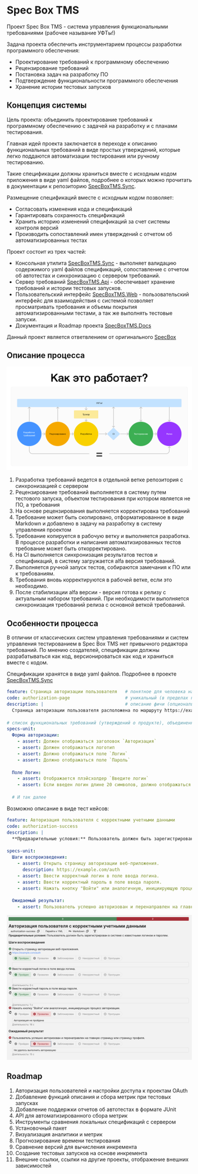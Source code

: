 # Spec Box TMS

Проект Spec Box TMS - система управления функциональными требованиями (рабочее называние УФТы!)

Задача проекта обеспечить инструментарием процессы разработки программного обеспечения:

- Проектирование требований к программному обеспечению
- Рецензирование требований
- Постановка задач на разработку ПО
- Подтверждение функциональности программного обеспечения
- Хранение истории тестовых запусков

## Концепция системы

Цель проекта: объединить проектирование требований к программному обеспечению с задачей на разработку и с планами тестирования.

Главная идей проекта заключается в переходе к описанию функциональных требований в виде простых утверждений, 
которые легко поддаются автоматизации тестирования или ручному тестированию.

Такие спецификации должны храниться вместе с исходным кодом приложения в виде yaml файлов, подробнее о которых можно прочитать в 
документации к репозиторию [SpecBoxTMS.Sync](https://github.com/spec-box-tms/sync).

Размещение спецификаций вместе с исходным кодом позволяет:

- Согласовать изменения кода и спецификаций
- Гарантировать сохранность спецификаций
- Хранить историю изменений спецификаций за счет системы контроля версий
- Производить сопоставлений имен утверждений с отчетом об автоматизированных тестах

Проект состоит из трех частей:

- Консольная утилита [SpecBoxTMS.Sync](https://github.com/spec-box-tms/sync) - выполняет валидацию содержимого yaml файлов спецификаций, 
сопоставление с отчетом об автотестах и синхронизацию с сервером требований.
- Сервер требований [SpecBoxTMS.Api](https://github.com/spec-box-tms/api) - обеспечивает хранение требований и истории тестовых запусков.
- Пользовательский интерфейс [SpecBoxTMS.Web](https://github.com/spec-box-tms/web) - пользовательский интерфейс для взаимодействия с системой
позволяет просматривать требования и объемы покрытия автоматизированными тестами, а так же выполнять тестовые запуски.
- Документация и Roadmap проекта [SpecBoxTMS.Docs](https://github.com/spec-box-tms/docs)

Данный проект является ответвлением от оригинального [SpecBox](https://github.com/spec-box)

## Описание процесса

![Процесс управления проектом](https://github.com/spec-box-tms/.github/blob/main/profile/workflow.png?raw=true)

1. Разработка требований ведется в отдельной ветке репозитория с синхронизацией с сервером
2. Рецензирование требований выполняется в систему путем тестового запуска, объектом тестирования при котором является не ПО, а требования
3. На основе рецензирования выполняется корректировка требований
4. Требование может быть скопировано, отформатированное в виде Markdown и добавлено в задачу на разработку в систему управления проектом
5. Требование копируется в рабочую ветку и выполняется разработка. В процессе разработки и написания автоматизированных тестов
требование может быть откорректировано.
6. На CI выполняется синхронизация результатов тестов и спецификаций, в систему загружается alfa версия требований.
7. Выполняется ручной запуск тестов, собираются замечания к ПО или к требованиям.
8. Требования вновь корректируются в рабочей ветке, если это необходимо.
9. После стабилизации alfa версии - версия готова к релизу с актуальным набором требований. 
При необходимости выполняется синхронизация требований релиза с основной веткой требований.

## Особенности процесса

В отличии от классических систем управления требованиями и систем управления тестированием в Spec Box TMS нет привычного редактора требований.
По мнению создателей, спецификации должны разрабатываться как код, версионироваться как код и храниться вместе с кодом.

Спецификации хранятся в виде yaml файлов. Подробнее в проекте [SpecBoxTMS.Sync](https://github.com/spec-box-tms/sync) 

```yaml
feature: Страница авторизации пользователя   # понятное для человека название фичи
code: authorization-page                     # уникальный (в пределах проекта) код фичи
description: |                               # описание фичи (опционально)
  Страница авторизации пользователя расположена по маршруту https://example.com/auth

# список функциональных требований (утверждений о продукте), объединенных в группы
specs-unit:
  Форма авторизации:
    - assert: Должен отображаться заголовок `Авторизация`
    - assert: Должен отображаться логотип
    - assert: Должно отображаться поле `Логин`
    - assert: Должно отображаться поле `Пароль`

  Поле Логин:
    - assert: Отображается плэйсхолдер `Введите логин`
    - assert: Если введен логин длине 20 символов, должно отображаться сообщение "Максимальная длина 20 символов"

  # И так далее
```

Возможно описание в виде тест кейсов:
```yaml
feature: Авторизация пользователя с корректными учетными данными
code: authorization-success
description: |
  **Предварительные условия:** Пользователь должен быть зарегистрирован в системе с известными логином и паролем.

specs-unit:
  Шаги воспроизведения:
    - assert: Открыть страницу авторизации веб-приложения.
      description: https://example.com/auth
    - assert: Ввести корректный логин в поле ввода логина.
    - assert: Ввести корректный пароль в поле ввода пароля.
    - assert: Нажать кнопку "Войти" или аналогичную, инициирующую процесс авторизации.

  Ожидаемый результат:
    - assert: Пользователь успешно авторизован и перенаправлен на главную страницу или страницу профиля.
```

![Пример отображения тест кейса](https://github.com/spec-box-tms/.github/blob/main/profile/test-case.png?raw=true)


## Roadmap

1. Авторизация пользователей и настройки доступа к проектам OAuth
2. Добавление функций описания и сбора метрик при тестовых запусках
3. Добавление поддержки отчетов об автотестах в формате JUnit
4. API для автоматизированного сбора метрик
5. Инструменты сравнения локальных спецификаций с сервером
6. Установочный пакет
7. Визуализация аналитики и метрик
8. Прогнозирование времени тестирования
9. Сравнение версий для вычисления инкремента
10. Создание тестовых запусков на основе инкремента
11. Внешние ссылки, ссылки на другие проекты, отображение внешних зависимостей
